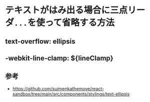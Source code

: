 # テキストがはみ出る場合に三点リーダ`...`を使って省略する方法

## text-overflow: ellipsis

## -webkit-line-clamp: ${lineClamp}

## 参考

- <https://github.com/suimenkathemove/react-sandbox/tree/main/src/components/stylings/text-ellipsis>
